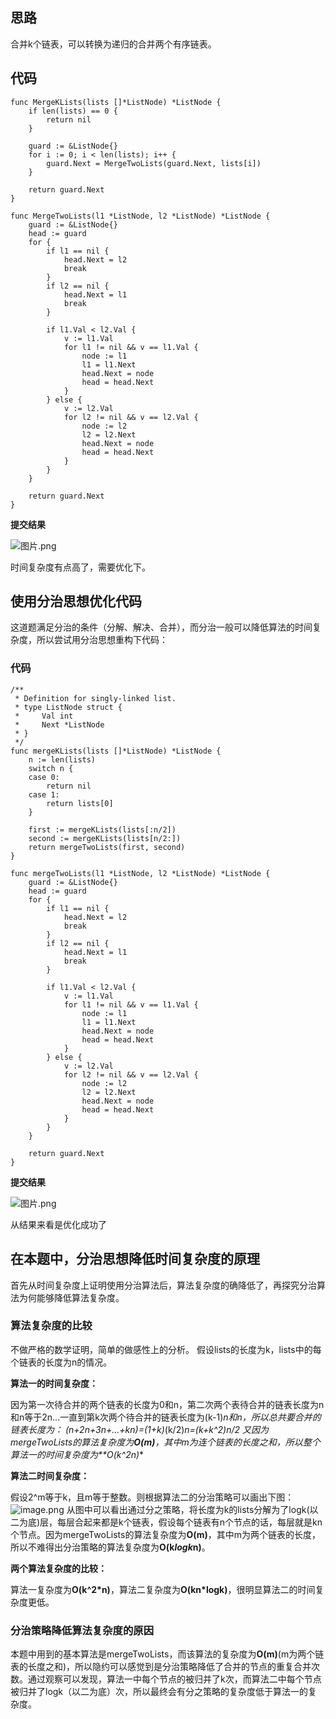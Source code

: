 ## 思路
合并k个链表，可以转换为递归的合并两个有序链表。

## 代码

```golang
func MergeKLists(lists []*ListNode) *ListNode {
	if len(lists) == 0 {
		return nil
	}

	guard := &ListNode{}
	for i := 0; i < len(lists); i++ {
		guard.Next = MergeTwoLists(guard.Next, lists[i])
	}

	return guard.Next
}

func MergeTwoLists(l1 *ListNode, l2 *ListNode) *ListNode {
	guard := &ListNode{}
	head := guard
	for {
		if l1 == nil {
			head.Next = l2
			break
		}
		if l2 == nil {
			head.Next = l1
			break
		}

		if l1.Val < l2.Val {
			v := l1.Val
			for l1 != nil && v == l1.Val {
				node := l1
				l1 = l1.Next
				head.Next = node
				head = head.Next
			}
		} else {
			v := l2.Val
			for l2 != nil && v == l2.Val {
				node := l2
				l2 = l2.Next
				head.Next = node
				head = head.Next
			}
		}
	}

	return guard.Next
}
```
**提交结果**

![图片.png](https://pic.leetcode-cn.com/3af4721f0d39f509fbc1a46d81d26bb2bb65a644bd406661b1a24e6aa471ee88-%E5%9B%BE%E7%89%87.png)

时间复杂度有点高了，需要优化下。


## 使用分治思想优化代码
这道题满足分治的条件（分解、解决、合并），而分治一般可以降低算法的时间复杂度，所以尝试用分治思想重构下代码：

### 代码
```golang
/**
 * Definition for singly-linked list.
 * type ListNode struct {
 *     Val int
 *     Next *ListNode
 * }
 */
func mergeKLists(lists []*ListNode) *ListNode {
	n := len(lists)
	switch n {
	case 0:
		return nil
	case 1:
		return lists[0]
	}

	first := mergeKLists(lists[:n/2])
	second := mergeKLists(lists[n/2:])
	return mergeTwoLists(first, second)
}

func mergeTwoLists(l1 *ListNode, l2 *ListNode) *ListNode {
	guard := &ListNode{}
	head := guard
	for {
		if l1 == nil {
			head.Next = l2
			break
		}
		if l2 == nil {
			head.Next = l1
			break
		}

		if l1.Val < l2.Val {
			v := l1.Val
			for l1 != nil && v == l1.Val {
				node := l1
				l1 = l1.Next
				head.Next = node
				head = head.Next
			}
		} else {
			v := l2.Val
			for l2 != nil && v == l2.Val {
				node := l2
				l2 = l2.Next
				head.Next = node
				head = head.Next
			}
		}
	}

	return guard.Next
}
```

**提交结果**

![图片.png](https://pic.leetcode-cn.com/4792e0ddee97ee8ae12e12b78777eea87882928c46b72232ab1e742098bd48ae-%E5%9B%BE%E7%89%87.png)

从结果来看是优化成功了

## 在本题中，分治思想降低时间复杂度的原理
首先从时间复杂度上证明使用分治算法后，算法复杂度的确降低了，再探究分治算法为何能够降低算法复杂度。

### 算法复杂度的比较
不做严格的数学证明，简单的做感性上的分析。
假设lists的长度为k，lists中的每个链表的长度为n的情况。

**算法一的时间复杂度：**

因为第一次待合并的两个链表的长度为0和n，第二次两个表待合并的链表长度为n和n等于2n...一直到第k次两个待合并的链表长度为(k-1)*n和n，所以总共要合并的链表长度为：
(n+2n+3n+...+kn)=(1+k)*(k/2)*n=(k+k^2)*n/2
又因为mergeTwoLists的算法复杂度为**O(m)**，其中m为连个链表的长度之和，所以整个算法一的时间复杂度为**O(k^2*n)**

**算法二时间复杂度：**

假设2^m等于k，且m等于整数。则根据算法二的分治策略可以画出下图：
![image.png](https://pic.leetcode-cn.com/60ac3b2f96b1554962e22e5bbd0a387e7a7936bc9dd8f26b46f14c986d896bd4-image.png)
从图中可以看出通过分之策略，将长度为k的lists分解为了logk(以二为底)层，每层合起来都是k个链表，假设每个链表有n个节点的话，每层就是kn个节点。因为mergeTwoLists的算法复杂度为**O(m)**，其中m为两个链表的长度，所以不难得出分治策略的算法复杂度为**O(k*logk*n)**。

**两个算法复杂度的比较：**

算法一复杂度为**O(k^2*n)**，算法二复杂度为**O(kn*logk)**，很明显算法二的时间复杂度更低。


### 分治策略降低算法复杂度的原因
本题中用到的基本算法是mergeTwoLists，而该算法的复杂度为**O(m)**(m为两个链表的长度之和)，所以隐约可以感觉到是分治策略降低了合并的节点的重复合并次数。通过观察可以发现，算法一中每个节点的被归并了k次，而算法二中每个节点被归并了logk（以二为底）次，所以最终会有分之策略的复杂度低于算法一的复杂度。

